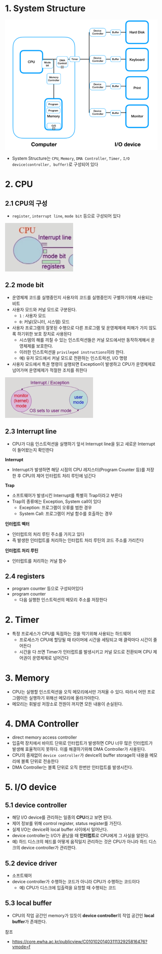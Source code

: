 #   1. System Structure

<img src="./images/system-structure.jpg" alt="System Structure" style="zoom:80%;" />

* System Structure는 `CPU`, `Memory`, `DMA Controller`, `Timer,` `I/O device(controller, buffer)`로 구성되어 있다



# 2. CPU

## 2.1 CPU의 구성

* `register`, `interrupt line`, `mode bit` 등으로 구성되어 있다

![CPU Structure](./images/cpu-structure.png)



## 2.2 mode bit

* 운영체제 코드를 실행중인지 사용자의 코드를 실행중인지 구별하기위해 사용되는 비트
* 사용자 모드와 커널 모드로 구분된다.
  * `1` : 사용자 모드
  * `0`: 커널(모니터, 시스템) 모드
* 사용자 프로그램의 잘못된 수행으로 다른 프로그램 및 운영체제에 피해가 가지 않도록 하기위한 보호 장치로 사용된다
  * 시스템의 해를 끼칠 수 있는 인스트럭션들은 커널 모드에서만 동작하게해서 운영체제를 보호한다.
  * 이러한 인스트럭션을 `privileged instructions`이라 한다.
  * 예) 유저 모드에서 커널 모드로 전환하는 인스트럭션, I/O 명령
* 사용자 모드에서 특권 명령이 실행되면 Exception이 발생하고 CPU가 운영체제로 넘어가며 운영체제가 적절한 조치를 취한다

![mode bit](./images/mode-bit.png)



## 2.3 Interrupt line

* CPU가  다음 인스트럭션을 실행하기 앞서 Interrupt line을 읽고 새로운 Interrupt이 들어왔는지 확인한다



**Interrupt**

* Interrupt가 발생하면 해당 시점의 CPU 레지스터(Program Counter 등)를 저장한 후 CPU의 제어 인터럽트 처리 루틴에 넘긴다

**Trap**

* 소프트웨어가 발생시킨 Interrupt를 특별히 Trap이라고 부른다
* Trap의 종류에는 Exception, System call이 있다
  * Exception: 프로그램이 오류를 범한 경우
  * System Call: 프로그램이 커널 함수를 호출하는 경우

**인터럽트 벡터**

* 인터럽트의 처리 루틴 주소를 가지고 있다
* 즉 발생한 인터럽트를 처리하는 인터럽트 처리 루틴의 코드 주소를 가리킨다

**인터럽트 처리 루틴**

* 인터럽트를 처리하는 커널 함수



## 2.4 registers

* program counter 등으로 구성되어있다
* program counter
  * 다음 실행한 인스트럭션의 메모리 주소를 저장한다



# 2. Timer

* 특정 프로세스가 CPU를 독점하는 것을 막기위해 사용되는 하드웨어
  * 프로세스가 CPU에 할당될 때 타이머에 시간을 세팅되고 매 클락마다 시간이 줄어든다
  * 시간을 다 쓰면 Timer가 인터럽트를 발생시키고 커널 모드로 전환되며 CPU 제어권이 운영체제로 넘어간다



# 3. Memory

* CPU는 실행할 인스트럭션을 오직 메모리에서만 가져올 수 있다. 따라서 어떤 프로그램이든 실행하기 위해선 메모리에 올라가야한다.
* 메모리는 휘발성 저장소로 전원이 꺼지면 모든 내용이 손실된다.



# 4. DMA Controller

* direct memory access controller
* 입출력 장치에서 바이트 단위로 인터럽트가 발생하면 CPU 너무 많은 인터럽트가 발생해 효율적이지 못하다. 이를 해결하기위해 DMA Controller가 사용된다.
* CPU의 중재없이 `device controller`가 device의 buffer storage의 내용을 메모리에 블록 단위로 전송한다
* DMA Controller는 블록 단위로 오직 한번만 인터럽트를 발생시킨다.



# 5. I/O device

## 5.1 device controller

* 해당 I/O device를 관리하는 일종의 **CPU**라고 보면 된다.
* 제어 정보를 위해 control register, status register를 가진다.
* 실제 I/O는 device와 local buffer 사이에서 일어난다.
* device controller는 I/O가 끝났을 때 **인터럽트**로 CPU에게 그 사실을 알린다.
* 예) 하드 디스크의 헤드를 어떻게 움직일지 관리하는 것은 CPU가 아니라 하드 디스크의 device controller가 관리한다.



## 5.2 device driver

* 소프트웨어
* device controller가 수행하는 코드가 아니라 CPU가 수행하는 코드이다
  * 예) CPU가 디스크에 입출력을 요청할 때 수행되는 코드



## 5.3 local buffer

* CPU의 작업 공간인 memory가 있듯이 **device controller**의 작업 공간인 **local buffer**가 존재한다.



참조

* https://core.ewha.ac.kr/publicview/C0101020140311132925816476?vmode=f 
